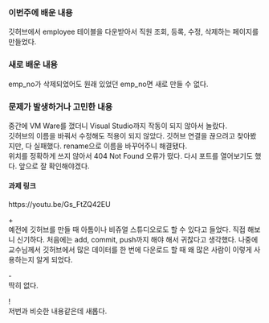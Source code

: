 <h3>이번주에 배운 내용</h3>
<p>
  깃허브에서 employee 테이블을 다운받아서 직원 조회, 등록, 수정, 삭제하는 페이지를 만들었다. 
</p>

<h3>새로 배운 내용</h3>
<p>
  emp_no가 삭제되었어도 원래 있었던 emp_no면 새로 만들 수 없다. 
</p>

<p>
<h3>문제가 발생하거나 고민한 내용</h3>
중간에 VM Ware를 껐더니 Visual Studio까지 작동이 되지 않아서 놀랐다. <br>
깃허브의 이름을 바꿔서 수정해도 적용이 되지 않았다. 깃허브 연결을 끊으려고 찾아봤지만, 다 실패했다. rename으로 이름을 바꾸어주니 해결됐다. <br>
위치를 정확하게 쓰지 않아서 404 Not Found 오류가 떴다. 다시 포트를 열어보기도 했다. 앞으로 잘 확인해야겠다. 
</p>
<p>
</p>


<h4>과제 링크</h4>
https://youtu.be/Gs_FtZQ42EU

<p>
  + <br>
  예전에 깃허브를 만들 때 아톰이나 비쥬얼 스튜디오로도 할 수 있다고 들었다. 직접 해보니 신기하다. 처음에는 add, commit, push까지 해야 해서 귀찮다고 생각했다. 나중에 교수님께서 깃허브에서 많은 데이터를 한 번에 다운로드 할 때 왜 많은 사람이 이렇게 사용하는지 알게 되었다.<br> 
  
  \- <br>
  딱히 없다. <br>
  
  \! <br>
   저번과 비슷한 내용같은데 새롭다. <br>

</p>
